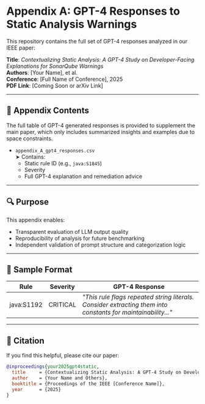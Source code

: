 # Appendix A: GPT-4 Responses to Static Analysis Warnings

This repository contains the full set of GPT-4 responses analyzed in our IEEE paper:

**Title**: _Contextualizing Static Analysis: A GPT-4 Study on Developer-Facing Explanations for SonarQube Warnings_  
**Authors**: [Your Name], et al.  
**Conference**: [Full Name of Conference], 2025  
**PDF Link**: [Coming Soon or arXiv Link]

---

## 📄 Appendix Contents

The full table of GPT-4 generated responses is provided to supplement the main paper, which only includes summarized insights and examples due to space constraints.

- `appendix_A_gpt4_responses.csv`  
  ➤ Contains:
  - Static rule ID (e.g., `java:S1845`)
  - Severity
  - Full GPT-4 explanation and remediation advice

---

## 🔍 Purpose

This appendix enables:

- Transparent evaluation of LLM output quality
- Reproducibility of analysis for future benchmarking
- Independent validation of prompt structure and categorization logic

---

## 🧠 Sample Format

| Rule      | Severity | GPT-4 Response |
|-----------|----------|----------------|
| java:S1192 | CRITICAL | _"This rule flags repeated string literals. Consider extracting them into constants for maintainability..."_ |

---

## 📌 Citation

If you find this helpful, please cite our paper:

```bibtex
@inproceedings{your2025gpt4static,
  title     = {Contextualizing Static Analysis: A GPT-4 Study on Developer-Facing Explanations for SonarQube Warnings},
  author    = {Your Name and Others},
  booktitle = {Proceedings of the IEEE [Conference Name]},
  year      = {2025}
}
